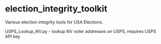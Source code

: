 # election_integrity_toolkit

Various election integrity tools for USA Elections.

USPS_Lookup_NV.py - lookup NV voter addresses on USPS, requires USPS API key
